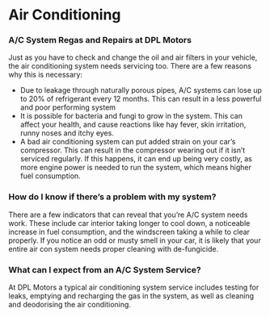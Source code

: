 # Air Conditioning

### A/C System Regas and Repairs at DPL Motors

Just as you have to check and change the oil and air filters in your vehicle, the air conditioning system needs servicing too. There are a few reasons why this is necessary:

- Due to leakage through naturally porous pipes, A/C systems can lose up to 20% of refrigerant every 12 months. This can result in a less powerful and poor performing system
- It is possible for bacteria and fungi to grow in the system. This can affect your health, and cause reactions like hay fever, skin irritation, runny noses and itchy eyes.
- A bad air conditioning system can put added strain on your car’s compressor. This can result in the compressor wearing out if it isn’t serviced regularly. If this happens, it can end up being very costly, as more engine power is needed to run the system, which means higher fuel consumption.

### How do I know if there’s a problem with my system?

There are a few indicators that can reveal that you’re A/C system needs work. These include car interior taking longer to cool down, a noticeable increase in fuel consumption, and the windscreen taking a while to clear properly. If you notice an odd or musty smell in your car, it is likely that your entire air con system needs proper cleaning with de-fungicide.

### What can I expect from an A/C System Service?

At DPL Motors a typical air conditioning system service includes testing for leaks, emptying and recharging the gas in the system, as well as cleaning and deodorising the air conditioning.